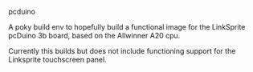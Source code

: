 pcduino

A poky build env to hopefully build a functional image for the
LinkSprite pcDuino 3b board, based on the Allwinner A20 cpu.

Currently this builds but does not include functioning support
for the Linksprite touchscreen panel.

